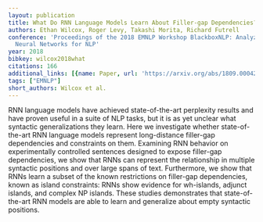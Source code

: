 ```yaml
---
layout: publication
title: What Do RNN Language Models Learn About Filler-gap Dependencies?
authors: Ethan Wilcox, Roger Levy, Takashi Morita, Richard Futrell
conference: 'Proceedings of the 2018 EMNLP Workshop BlackboxNLP: Analyzing and Interpreting
  Neural Networks for NLP'
year: 2018
bibkey: wilcox2018what
citations: 166
additional_links: [{name: Paper, url: 'https://arxiv.org/abs/1809.00042'}]
tags: ["EMNLP"]
short_authors: Wilcox et al.
---
```

RNN language models have achieved state-of-the-art perplexity results and
have proven useful in a suite of NLP tasks, but it is as yet unclear what
syntactic generalizations they learn. Here we investigate whether
state-of-the-art RNN language models represent long-distance filler-gap
dependencies and constraints on them. Examining RNN behavior on experimentally
controlled sentences designed to expose filler-gap dependencies, we show that
RNNs can represent the relationship in multiple syntactic positions and over
large spans of text. Furthermore, we show that RNNs learn a subset of the known
restrictions on filler-gap dependencies, known as island constraints: RNNs show
evidence for wh-islands, adjunct islands, and complex NP islands. These studies
demonstrates that state-of-the-art RNN models are able to learn and generalize
about empty syntactic positions.
